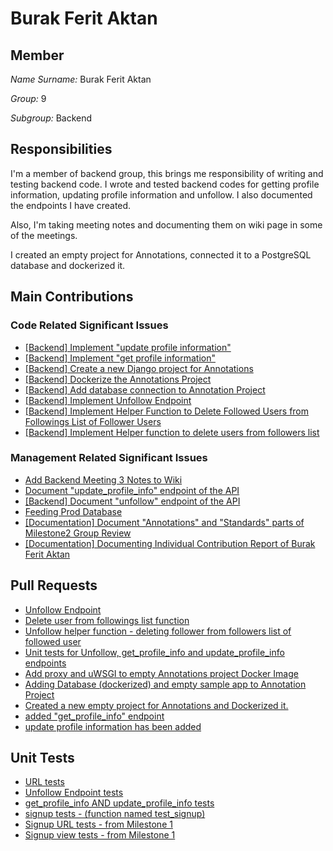 # Burak Ferit Aktan

## Member

*Name Surname:* Burak Ferit Aktan

*Group:* 9

*Subgroup:* Backend


## Responsibilities

I'm a member of backend group, this brings me responsibility of writing and testing backend code. I wrote and tested backend codes for getting profile information, updating profile information and unfollow. I also documented the endpoints I have created.

Also, I'm taking meeting notes and documenting them on wiki page in some of the meetings. 

I created an empty project for Annotations, connected it to a PostgreSQL database and dockerized it.

## Main Contributions

### Code Related Significant Issues

* [[Backend] Implement "update profile information"](https://github.com/bounswe/bounswe2022group9/issues/333)
* [[Backend] Implement "get profile information"](https://github.com/bounswe/bounswe2022group9/issues/339)
* [[Backend] Create a new Django project for Annotations](https://github.com/bounswe/bounswe2022group9/issues/370)
* [[Backend] Dockerize the Annotations Project](https://github.com/bounswe/bounswe2022group9/issues/371)
* [[Backend] Add database connection to Annotation Project](https://github.com/bounswe/bounswe2022group9/issues/373)
* [[Backend] Implement Unfollow Endpoint](https://github.com/bounswe/bounswe2022group9/issues/417)
* [[Backend] Implement Helper Function to Delete Followed Users from Followings List of Follower Users](https://github.com/bounswe/bounswe2022group9/issues/387)
* [[Backend] Implement Helper function to delete users from followers list](https://github.com/bounswe/bounswe2022group9/issues/379)

### Management Related Significant Issues
* [Add Backend Meeting 3 Notes to Wiki](https://github.com/bounswe/bounswe2022group9/issues/419)
* [Document "update_profile_info" endpoint of the API](https://github.com/bounswe/bounswe2022group9/issues/343)
* [[Backend] Document "unfollow" endpoint of the API](https://github.com/bounswe/bounswe2022group9/issues/437)
* [Feeding Prod Database](https://github.com/bounswe/bounswe2022group9/issues/432)
* [[Documentation] Document "Annotations" and "Standards" parts of Milestone2 Group Review](https://github.com/bounswe/bounswe2022group9/issues/457)
* [[Documentation] Documenting Individual Contribution Report of Burak Ferit Aktan](https://github.com/bounswe/bounswe2022group9/issues/446)

## Pull Requests
 * [Unfollow Endpoint](https://github.com/bounswe/bounswe2022group9/pull/418)
 * [Delete user from followings list function](https://github.com/bounswe/bounswe2022group9/pull/386)
 * [Unfollow helper function - deleting follower from followers list of followed user](https://github.com/bounswe/bounswe2022group9/pull/378)
 * [Unit tests for Unfollow, get_profile_info and update_profile_info endpoints](https://github.com/bounswe/bounswe2022group9/pull/429)
 * [Add proxy and uWSGI to empty Annotations project Docker Image](https://github.com/bounswe/bounswe2022group9/pull/391)
 * [Adding Database (dockerized) and empty sample app to Annotation Project](https://github.com/bounswe/bounswe2022group9/pull/374)
 * [Created a new empty project for Annotations and Dockerized it. ](https://github.com/bounswe/bounswe2022group9/pull/372)
 * [added "get_profile_info" endpoint](https://github.com/bounswe/bounswe2022group9/pull/344)
 * [update profile information has been added](https://github.com/bounswe/bounswe2022group9/pull/340)

## Unit Tests

* [URL tests](https://github.com/bounswe/bounswe2022group9/blob/master/art-community-platform/backend/app/api/tests/test_urls.py#L108)
* [Unfollow Endpoint tests](https://github.com/bounswe/bounswe2022group9/blob/master/art-community-platform/backend/app/api/tests/test_unfollow.py)
* [get_profile_info AND update_profile_info tests](https://github.com/bounswe/bounswe2022group9/blob/master/art-community-platform/backend/app/api/tests/test_profile.py)
* [signup tests - (function named test_signup)](https://github.com/bounswe/bounswe2022group9/blob/master/art-community-platform/backend/app/api/tests/test_auth.py#L40)
* [Signup URL tests - from Milestone 1](https://github.com/bounswe/bounswe2022group9/pull/259/files#diff-68173366f62065f95ceb878e9409992e000417c01bdcee9a64668e2274a447b4)
* [Signup view tests - from Milestone 1](https://github.com/bounswe/bounswe2022group9/pull/259/files#diff-a2a7c75a4cdfff1fd967695ab069dd412d909227af55dcb1740f69c852c43721)
